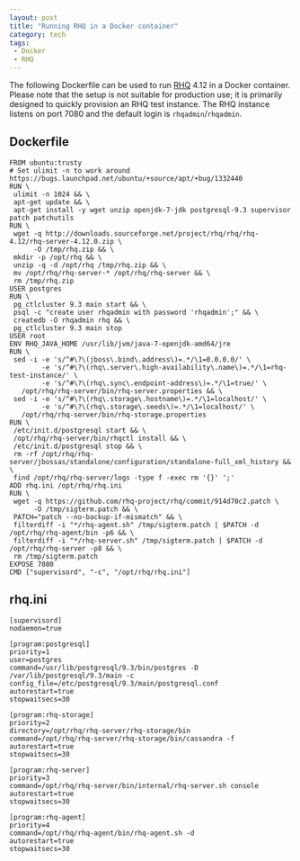 ```yaml
---
layout: post
title: "Running RHQ in a Docker container"
category: tech
tags:
 - Docker
 - RHQ
---
```


The following Dockerfile can be used to run [RHQ](http://rhq.jboss.org) 4.12 in a Docker container.
Please note that the setup is not suitable for production use; it is primarily designed to quickly
provision an RHQ test instance. The RHQ instance listens on port 7080 and the default login is
`rhqadmin`/`rhqadmin`.

## Dockerfile

    FROM ubuntu:trusty
    # Set ulimit -n to work around https://bugs.launchpad.net/ubuntu/+source/apt/+bug/1332440
    RUN \
     ulimit -n 1024 && \
     apt-get update && \
     apt-get install -y wget unzip openjdk-7-jdk postgresql-9.3 supervisor patch patchutils
    RUN \
     wget -q http://downloads.sourceforge.net/project/rhq/rhq/rhq-4.12/rhq-server-4.12.0.zip \
          -O /tmp/rhq.zip && \
     mkdir -p /opt/rhq && \
     unzip -q -d /opt/rhq /tmp/rhq.zip && \
     mv /opt/rhq/rhq-server-* /opt/rhq/rhq-server && \
     rm /tmp/rhq.zip
    USER postgres
    RUN \
     pg_ctlcluster 9.3 main start && \
     psql -c "create user rhqadmin with password 'rhqadmin';" && \
     createdb -O rhqadmin rhq && \
     pg_ctlcluster 9.3 main stop
    USER root
    ENV RHQ_JAVA_HOME /usr/lib/jvm/java-7-openjdk-amd64/jre
    RUN \
     sed -i -e 's/^#\?\(jboss\.bind\.address\)=.*/\1=0.0.0.0/' \
            -e 's/^#\?\(rhq\.server\.high-availability\.name\)=.*/\1=rhq-test-instance/' \
            -e 's/^#\?\(rhq\.sync\.endpoint-address\)=.*/\1=true/' \
       /opt/rhq/rhq-server/bin/rhq-server.properties && \
     sed -i -e 's/^#\?\(rhq\.storage\.hostname\)=.*/\1=localhost/' \
            -e 's/^#\?\(rhq\.storage\.seeds\)=.*/\1=localhost/' \
       /opt/rhq/rhq-server/bin/rhq-storage.properties
    RUN \
     /etc/init.d/postgresql start && \
     /opt/rhq/rhq-server/bin/rhqctl install && \
     /etc/init.d/postgresql stop && \
     rm -rf /opt/rhq/rhq-server/jbossas/standalone/configuration/standalone-full_xml_history && \
     find /opt/rhq/rhq-server/logs -type f -exec rm '{}' ';'
    ADD rhq.ini /opt/rhq/rhq.ini
    RUN \
     wget -q https://github.com/rhq-project/rhq/commit/914d70c2.patch \
          -O /tmp/sigterm.patch && \
     PATCH="patch --no-backup-if-mismatch" && \
     filterdiff -i "*/rhq-agent.sh" /tmp/sigterm.patch | $PATCH -d /opt/rhq/rhq-agent/bin -p6 && \
     filterdiff -i "*/rhq-server.sh" /tmp/sigterm.patch | $PATCH -d /opt/rhq/rhq-server -p8 && \
     rm /tmp/sigterm.patch
    EXPOSE 7080
    CMD ["supervisord", "-c", "/opt/rhq/rhq.ini"]

## rhq.ini

    [supervisord]
    nodaemon=true
    
    [program:postgresql]
    priority=1
    user=postgres
    command=/usr/lib/postgresql/9.3/bin/postgres -D /var/lib/postgresql/9.3/main -c config_file=/etc/postgresql/9.3/main/postgresql.conf
    autorestart=true
    stopwaitsecs=30
    
    [program:rhq-storage]
    priority=2
    directory=/opt/rhq/rhq-server/rhq-storage/bin
    command=/opt/rhq/rhq-server/rhq-storage/bin/cassandra -f
    autorestart=true
    stopwaitsecs=30
    
    [program:rhq-server]
    priority=3
    command=/opt/rhq/rhq-server/bin/internal/rhq-server.sh console
    autorestart=true
    stopwaitsecs=30
    
    [program:rhq-agent]
    priority=4
    command=/opt/rhq/rhq-agent/bin/rhq-agent.sh -d
    autorestart=true
    stopwaitsecs=30
